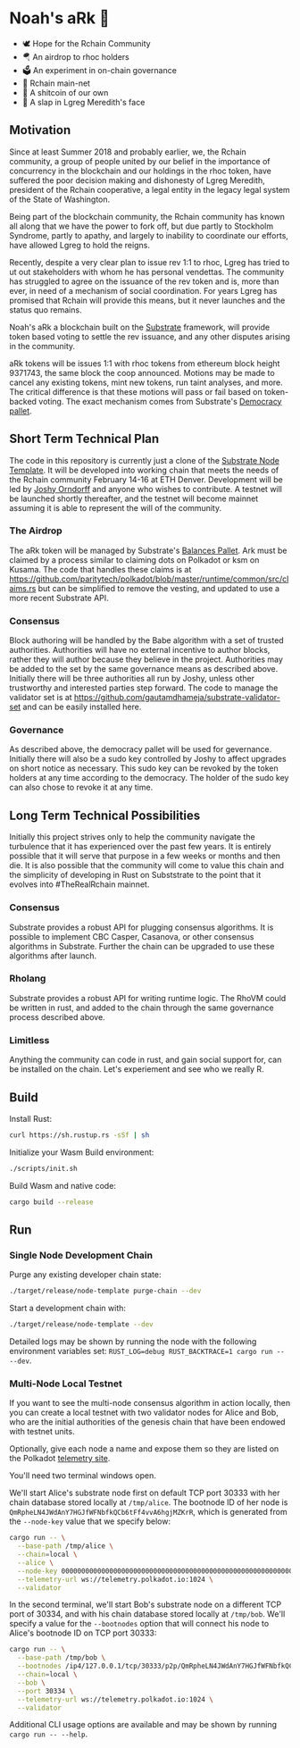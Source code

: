 # Noah's aRk 🚢

* 🕊️ Hope for the Rchain Community
* 🪂 An airdrop to rhoc holders
* 🗳️ An experiment in on-chain governance
* 🔗 Rchain main-net
* 💩 A shitcoin of our own
* 👊 A slap in Lgreg Meredith's face

## Motivation

Since at least Summer 2018 and probably earlier, we, the Rchain community, a group of people united by our belief in the importance of concurrency in the blockchain and our holdings in the rhoc token, have suffered the poor decision making and dishonesty of Lgreg Meredith, president of the Rchain cooperative, a legal entity in the legacy legal system of the State of Washington.

Being part of the blockchain community, the Rchain community has known all along that we have the power to fork off, but due partly to Stockholm Syndrome, partly to apathy, and largely to inability to coordinate our efforts, have allowed Lgreg to hold the reigns.

Recently, despite a very clear plan to issue rev 1:1 to rhoc, Lgreg has tried to ut out stakeholders with whom he has personal vendettas. The community has struggled to agree on the issuance of the rev token and is, more than ever, in need of a mechanism of social coordination. For years Lgreg has promised that Rchain will provide this means, but it never launches and the status quo remains.

Noah's aRk a blockchain built on the [Substrate](https://substrate.dev) framework, will provide token based voting to settle the rev issuance, and any other disputes arising in the community.

aRk tokens will be issues 1:1 with rhoc tokens from ethereum block height 9371743, the same block the coop announced. Motions may be made to cancel any existing tokens, mint new tokens, run taint analyses, and more. The critical difference is that these motions will pass or fail based on token-backed voting. The exact mechanism comes from Substrate's [Democracy pallet](https://substrate.dev/rustdocs/master/pallet_democracy/index.html).

## Short Term Technical Plan

The code in this repository is currently just a clone of the [Substrate Node Template](https://github.com/substrate-developer-hub/substrate-node-template). It will be developed into working chain that meets the needs of the Rchain community February 14-16 at ETH Denver. Development will be led by [Joshy Orndorff](https://github.com/joshorndorff/) and anyone who wishes to contribute. A testnet will be launched shortly thereafter, and the testnet will become mainnet assuming it is able to represent the will of the community.

### The Airdrop

The aRk token will be managed by Substrate's [Balances Pallet](https://substrate.dev/rustdocs/master/pallet_balances/index.html). Ark must be claimed by a process similar to claiming dots on Polkadot or ksm on Kusama. The code that handles these claims is at https://github.com/paritytech/polkadot/blob/master/runtime/common/src/claims.rs but can be simplified to remove the vesting, and updated to use a more recent Substrate API.

### Consensus

Block authoring will be handled by the Babe algorithm with a set of trusted authorities. Authorities will have no external incentive to author blocks, rather they will author because they believe in the project. Authorities may be added to the set by the same governance means as described above. Initially there will be three authorities all run by Joshy, unless other trustworthy and interested parties step forward. The code to manage the validator set is at https://github.com/gautamdhameja/substrate-validator-set and can be easily installed here.

### Governance

As described above, the democracy pallet will be used for gevernance. Initially there will also be a sudo key controlled by Joshy to affect upgrades on short notice as necessary. This sudo key can be revoked by the token holders at any time according to the democracy. The holder of the sudo key can also chose to revoke it at any time.

## Long Term Technical Possibilities

Initially this project strives only to help the community navigate the turbulence that it has experienced over the past few years. It is entirely possible that it will serve that purpose in a few weeks or months and then die. It is also possible that the community will come to value this chain and the simplicity of developing in Rust on Subststrate to the point that it evolves into #TheRealRchain mainnet.

### Consensus

Substrate provides a robust API for plugging consensus algorithms. It is possible to implement CBC Casper, Casanova, or other consensus algorithms in Substrate. Further the chain can be upgraded to use these algorithms after launch.

### Rholang

Substrate provides a robust API for writing runtime logic. The RhoVM could be written in rust, and added to the chain through the same governance process described above.

### Limitless

Anything the community can code in rust, and gain social support for, can be installed on the chain. Let's experiement and see who we really R.







## Build

Install Rust:

```bash
curl https://sh.rustup.rs -sSf | sh
```

Initialize your Wasm Build environment:

```bash
./scripts/init.sh
```

Build Wasm and native code:

```bash
cargo build --release
```

## Run

### Single Node Development Chain

Purge any existing developer chain state:

```bash
./target/release/node-template purge-chain --dev
```

Start a development chain with:

```bash
./target/release/node-template --dev
```

Detailed logs may be shown by running the node with the following environment variables set: `RUST_LOG=debug RUST_BACKTRACE=1 cargo run -- --dev`.

### Multi-Node Local Testnet

If you want to see the multi-node consensus algorithm in action locally, then you can create a local testnet with two validator nodes for Alice and Bob, who are the initial authorities of the genesis chain that have been endowed with testnet units.

Optionally, give each node a name and expose them so they are listed on the Polkadot [telemetry site](https://telemetry.polkadot.io/#/Local%20Testnet).

You'll need two terminal windows open.

We'll start Alice's substrate node first on default TCP port 30333 with her chain database stored locally at `/tmp/alice`. The bootnode ID of her node is `QmRpheLN4JWdAnY7HGJfWFNbfkQCb6tFf4vvA6hgjMZKrR`, which is generated from the `--node-key` value that we specify below:

```bash
cargo run -- \
  --base-path /tmp/alice \
  --chain=local \
  --alice \
  --node-key 0000000000000000000000000000000000000000000000000000000000000001 \
  --telemetry-url ws://telemetry.polkadot.io:1024 \
  --validator
```

In the second terminal, we'll start Bob's substrate node on a different TCP port of 30334, and with his chain database stored locally at `/tmp/bob`. We'll specify a value for the `--bootnodes` option that will connect his node to Alice's bootnode ID on TCP port 30333:

```bash
cargo run -- \
  --base-path /tmp/bob \
  --bootnodes /ip4/127.0.0.1/tcp/30333/p2p/QmRpheLN4JWdAnY7HGJfWFNbfkQCb6tFf4vvA6hgjMZKrR \
  --chain=local \
  --bob \
  --port 30334 \
  --telemetry-url ws://telemetry.polkadot.io:1024 \
  --validator
```

Additional CLI usage options are available and may be shown by running `cargo run -- --help`.
